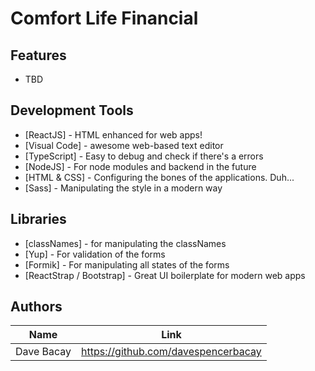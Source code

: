 # Comfort Life Financial

## Features

- TBD

## Development Tools

- [ReactJS] - HTML enhanced for web apps!
- [Visual Code] - awesome web-based text editor
- [TypeScript] - Easy to debug and check if there's a errors
- [NodeJS] - For node modules and backend in the future
- [HTML & CSS] - Configuring the bones of the applications. Duh...
- [Sass] - Manipulating the style in a modern way

## Libraries

- [classNames] - for manipulating the classNames
- [Yup] - For validation of the forms
- [Formik] - For manipulating all states of the forms
- [ReactStrap / Bootstrap] - Great UI boilerplate for modern web apps

## Authors

| Name       | Link                                |
| ---------- | ----------------------------------- |
| Dave Bacay | https://github.com/davespencerbacay |
